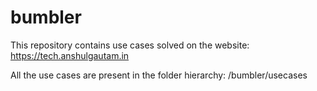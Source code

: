 # bumbler
This repository contains use cases solved on the website: https://tech.anshulgautam.in

All the use cases are present in the folder hierarchy:
/bumbler/usecases
